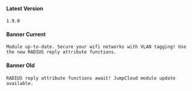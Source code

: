 #### Latest Version

```
1.9.0
```

#### Banner Current

```
Module up-to-date. Secure your wifi networks with VLAN tagging! Use the new RADIUS reply attribute functions.
```

#### Banner Old

```
RADIUS reply attribute functions await! JumpCloud module update available.
```
